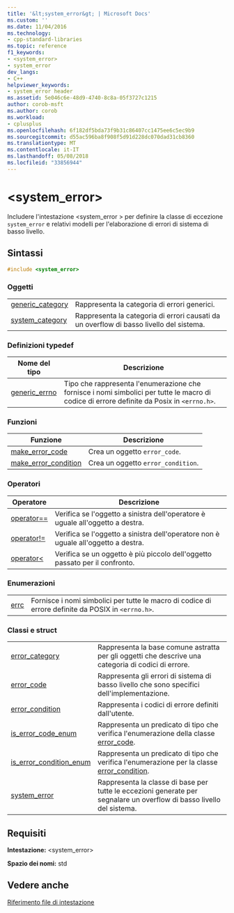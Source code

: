 ```yaml
---
title: '&lt;system_error&gt; | Microsoft Docs'
ms.custom: ''
ms.date: 11/04/2016
ms.technology:
- cpp-standard-libraries
ms.topic: reference
f1_keywords:
- <system_error>
- system_error
dev_langs:
- C++
helpviewer_keywords:
- system_error header
ms.assetid: 5e046c6e-48d9-4740-8c8a-05f3727c1215
author: corob-msft
ms.author: corob
ms.workload:
- cplusplus
ms.openlocfilehash: 6f182df5bda73f9b31c86407cc1475ee6c5ec9b9
ms.sourcegitcommit: d55ac596ba8f908f5d91d228dc070dad31cb8360
ms.translationtype: MT
ms.contentlocale: it-IT
ms.lasthandoff: 05/08/2018
ms.locfileid: "33856944"
---
```

# <a name="ltsystemerrorgt"></a>&lt;system_error&gt;

Includere l'intestazione \<system_error > per definire la classe di eccezione `system_error` e relativi modelli per l'elaborazione di errori di sistema di basso livello.

## <a name="syntax"></a>Sintassi

```cpp
#include <system_error>
```

### <a name="objects"></a>Oggetti

|||
|-|-|
|[generic_category](../standard-library/system-error-functions.md#generic_category)|Rappresenta la categoria di errori generici.|
|[system_category](../standard-library/system-error-functions.md#system_category)|Rappresenta la categoria di errori causati da un overflow di basso livello del sistema.|

### <a name="typedefs"></a>Definizioni typedef

|Nome del tipo|Descrizione|
|-|-|
|[generic_errno](../standard-library/system-error-typedefs.md#generic_errno)|Tipo che rappresenta l'enumerazione che fornisce i nomi simbolici per tutte le macro di codice di errore definite da Posix in `<errno.h>`.|

### <a name="functions"></a>Funzioni

|Funzione|Descrizione|
|-|-|
|[make_error_code](../standard-library/system-error-functions.md#make_error_code)|Crea un oggetto `error_code`.|
|[make_error_condition](../standard-library/system-error-functions.md#make_error_condition)|Crea un oggetto `error_condition`.|

### <a name="operators"></a>Operatori

|Operatore|Descrizione|
|-|-|
|[operator==](../standard-library/system-error-operators.md#op_eq_eq)|Verifica se l'oggetto a sinistra dell'operatore è uguale all'oggetto a destra.|
|[operator!=](../standard-library/system-error-operators.md#op_neq)|Verifica se l'oggetto a sinistra dell'operatore non è uguale all'oggetto a destra.|
|[operator<](../standard-library/system-error-operators.md#op_lt)|Verifica se un oggetto è più piccolo dell'oggetto passato per il confronto.|

### <a name="enumerations"></a>Enumerazioni

|||
|-|-|
|[errc](../standard-library/system-error-enums.md#errc)|Fornisce i nomi simbolici per tutte le macro di codice di errore definite da POSIX in `<errno.h>`.|

### <a name="classes-and-structs"></a>Classi e struct

|||
|-|-|
|[error_category](../standard-library/error-category-class.md)|Rappresenta la base comune astratta per gli oggetti che descrive una categoria di codici di errore.|
|[error_code](../standard-library/error-code-class.md)|Rappresenta gli errori di sistema di basso livello che sono specifici dell'implementazione.|
|[error_condition](../standard-library/error-condition-class.md)|Rappresenta i codici di errore definiti dall'utente.|
|[is_error_code_enum](../standard-library/is-error-code-enum-class.md)|Rappresenta un predicato di tipo che verifica l'enumerazione della classe [error_code](../standard-library/error-code-class.md).|
|[is_error_condition_enum](../standard-library/is-error-condition-enum-class.md)|Rappresenta un predicato di tipo che verifica l'enumerazione per la classe [error_condition](../standard-library/error-condition-class.md).|
|[system_error](../standard-library/system-error-class.md)|Rappresenta la classe di base per tutte le eccezioni generate per segnalare un overflow di basso livello del sistema.|

## <a name="requirements"></a>Requisiti

**Intestazione:** \<system_error>

**Spazio dei nomi:** std

## <a name="see-also"></a>Vedere anche

[Riferimento file di intestazione](../standard-library/cpp-standard-library-header-files.md)<br/>
